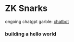 # ZK Snarks 
ongoing chatgpt garble: [chatbot](https://chatgpt.com/c/c823d23d-0d42-47ac-8690-9895ebbd011b)

### building a hello world
